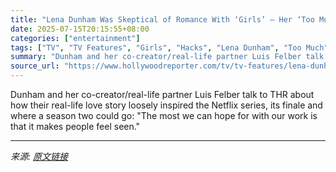 ```yaml
---
title: "Lena Dunham Was Skeptical of Romance With ‘Girls’ — Her ‘Too Much’ Ending Shows How Far She’s Come"
date: 2025-07-15T20:15:55+08:00
categories: ["entertainment"]
tags: ["TV", "TV Features", "Girls", "Hacks", "Lena Dunham", "Too Much", "White Lotus", "Will Sharpe"]
summary: "Dunham and her co-creator/real-life partner Luis Felber talk to THR about how their real-life love story loosely inspired the Netflix series, its finale and where a season two could go: \"The most we c"
source_url: "https://www.hollywoodreporter.com/tv/tv-features/lena-dunham-too-much-finale-season-2-interview-1236315610/"
---
```


Dunham and her co-creator/real-life partner Luis Felber talk to THR about how their real-life love story loosely inspired the Netflix series, its finale and where a season two could go: "The most we can hope for with our work is that it makes people feel seen."

---

*来源: [原文链接](https://www.hollywoodreporter.com/tv/tv-features/lena-dunham-too-much-finale-season-2-interview-1236315610/)*
